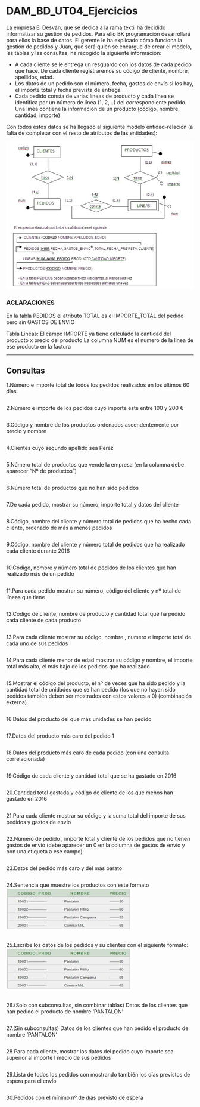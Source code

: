 # DAM_BD_UT04_Ejercicios

La empresa El Desván, que se dedica a la rama textil ha decidido informatizar su gestión de pedidos. Para ello BK programación desarrollará para ellos la base de datos. El gerente le ha explicado cómo funciona la gestión de pedidos y Juan, que será quien se encargue de crear el modelo, las tablas y las consultas, ha recogido la siguiente información:

- A cada cliente se le entrega un resguardo con los datos de cada pedido que hace. De cada cliente registraremos su código de cliente, nombre, apellidos, edad.
- Los datos de un pedido son el número, fecha, gastos de envío si los hay, el importe total y fecha prevista de entrega
- Cada pedido consta de varias líneas de producto y cada línea se identifica por un número de línea (1, 2,…) del correspondiente pedido. Una línea contiene la información de un producto (código, nombre, cantidad, importe)


Con todos estos datos se ha llegado al siguiente modelo entidad-relación (a falta de completar con 
el resto de atributos de las entidades):

![DAM_BD_UT04_MER](./images/DAM_BD_UT04_MER.JPG "Database MER")


### ACLARACIONES

En la tabla PEDIDOS el atributo TOTAL es el IMPORTE_TOTAL del pedido pero sin GASTOS DE ENVIO

Tabla Lineas: 
El campo IMPORTE ya tiene calculado la cantidad del producto x precio del producto La columna NUM es el numero de la linea de ese producto en la factura

---

## Consultas

1.Número e importe total de todos los pedidos realizados en los últimos 60 días.

```sql

```

2.Número e importe de los pedidos cuyo importe esté entre 100 y 200 €

```

```

3.Código y nombre de los productos ordenados ascendentemente por precio y nombre

```

```

4.Clientes cuyo segundo apellido sea Perez

```

```

5.Número total de productos que vende la empresa (en la columna debe aparecer “Nº de productos”)

```

```

6.Número total de productos que no han sido pedidos

```

```

7.De cada pedido, mostrar su número, importe total y datos del cliente

```

```

8.Código, nombre del cliente y número total de pedidos que ha hecho cada cliente, ordenado de más a menos pedidos

```

```

9.Código, nombre del cliente y número total de pedidos que ha realizado cada cliente durante 2016

```

```

10.Código, nombre y número total de pedidos de los clientes que han realizado más de un pedido

```

```

11.Para cada pedido mostrar su número, código del cliente y nº total de líneas que tiene

```

```

12.Código de cliente, nombre de producto y cantidad total que ha pedido cada cliente de cada producto

```

```

13.Para cada cliente mostrar su código, nombre , numero e importe total de cada uno de sus pedidos

```

```

14.Para cada cliente menor de edad mostrar su código y nombre, el importe total más alto, el más 
bajo de los pedidos que ha realizado

```

```

15.Mostrar el código del producto, el nº de veces que ha sido pedido y la cantidad total de unidades 
que se han pedido (los que no hayan sido pedidos también deben ser mostrados con estos valores a 
0) (combinación externa)

```

```

16.Datos del producto del que más unidades se han pedido

```

```

17.Datos del producto más caro del pedido 1

```

```

18.Datos del producto más caro de cada pedido (con una consulta correlacionada)

```

```
 
19.Código de cada cliente y cantidad total que se ha gastado en 2016

```

```
 
20.Cantidad total gastada y código de cliente de los que menos han gastado en 2016

```

```

21.Para cada cliente mostrar su código y la suma total del importe de sus pedidos y gastos de envÍo

```

```

22.Número de pedido , importe total y cliente de los pedidos que no tienen gastos de envío (debe aparecer un 0 en la columna de gastos de envío y pon una etiqueta a ese campo)

```

```

23.Datos del pedido más caro y del más barato

```

```
 
24.Sentencia que muestre los productos con este formato
![24](./images/24.PNG "Formato 24")

```

```

25.Escribe los datos de los pedidos y su clientes con el siguiente formato:
![25](./images/24.PNG "Formato 25")

```

```

26.(Solo con subconsultas, sin combinar tablas) Datos de los clientes que han pedido el producto de nombre ‘PANTALON’

```

```
27.(Sin subconsultas) Datos de los clientes que han pedido el producto de nombre ‘PANTALON’

```

```
28.Para cada cliente, mostrar los datos del pedido cuyo importe sea superior al importe l medio de sus pedidos

```

```
29.Lista de todos los pedidos con mostrando también los días previstos de espera para el envío

```

```
30.Pedidos con el mínimo nº de días previsto de espera

```

```

